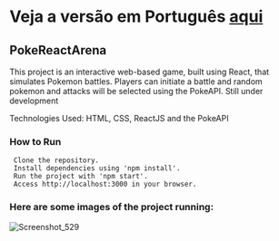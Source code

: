 # Veja a versão em Português <a href="README-ptbr.md">aqui</a>

## PokeReactArena

This project is an interactive web-based game, built using React, that simulates Pokemon battles. Players can initiate a battle and random pokemon and attacks will be selected using the PokeAPI.
Still under development

Technologies Used: HTML, CSS, ReactJS and the PokeAPI

### How to Run

     Clone the repository.
     Install dependencies using 'npm install'.
     Run the project with 'npm start'.
     Access http://localhost:3000 in your browser.
    
### Here are some images of the project running:

![Screenshot_529](https://github.com/RuanEmanuell/pokereactarena/assets/113607857/7b7c4b2c-9fae-4ad0-afb4-f04382952481)
